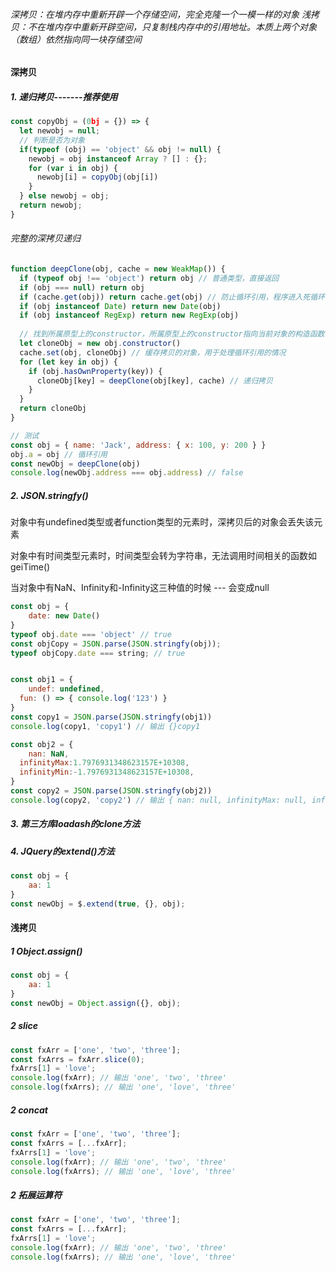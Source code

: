 ###### 深拷贝：在堆内存中重新开辟一个存储空间，完全克隆一个一模一样的对象 浅拷贝：不在堆内存中重新开辟空间，只复制栈内存中的引用地址。本质上两个对象（数组）依然指向同一块存储空间

#### 深拷贝

##### 1. 递归拷贝-------推荐使用

```javascript
const copyObj = (0bj = {}) => {
  let newobj = null;
  // 判断是否为对象
  if(typeof (obj) == 'object' && obj != null) {
    newobj = obj instanceof Array ? [] : {};
    for (var i in obj) {
      newobj[i] = copyObj(obj[i])
    }
  } else newobj = obj;
  return newobj;
}
```

###### 完整的深拷贝递归

```javascript
function deepClone(obj, cache = new WeakMap()) {
  if (typeof obj !== 'object') return obj // 普通类型，直接返回
  if (obj === null) return obj
  if (cache.get(obj)) return cache.get(obj) // 防止循环引用，程序进入死循环
  if (obj instanceof Date) return new Date(obj)
  if (obj instanceof RegExp) return new RegExp(obj)
  
  // 找到所属原型上的constructor，所属原型上的constructor指向当前对象的构造函数
  let cloneObj = new obj.constructor()
  cache.set(obj, cloneObj) // 缓存拷贝的对象，用于处理循环引用的情况
  for (let key in obj) {
    if (obj.hasOwnProperty(key)) {
      cloneObj[key] = deepClone(obj[key], cache) // 递归拷贝
    }
  }
  return cloneObj
}

// 测试
const obj = { name: 'Jack', address: { x: 100, y: 200 } }
obj.a = obj // 循环引用
const newObj = deepClone(obj)
console.log(newObj.address === obj.address) // false
```

##### 2.  JSON.stringfy()

对象中有undefined类型或者function类型的元素时，深拷贝后的对象会丢失该元素

对象中有时间类型元素时，时间类型会转为字符串，无法调用时间相关的函数如geiTime()

当对象中有NaN、Infinity和-Infinity这三种值的时候 --- 会变成null

```javascript
const obj = {
	date: new Date()
}
typeof obj.date === 'object' // true
const objCopy = JSON.parse(JSON.stringfy(obj));
typeof objCopy.date === string; // true


const obj1 = {
	undef: undefined,
  fun: () => { console.log('123') }
}
const copy1 = JSON.parse(JSON.stringfy(obj1))
console.log(copy1, 'copy1') // 输出 {}copy1

const obj2 = {
	nan: NaN,
  infinityMax:1.7976931348623157E+10308,
  infinityMin:-1.7976931348623157E+10308,
}
const copy2 = JSON.parse(JSON.stringfy(obj2))
console.log(copy2, 'copy2') // 输出 { nan: null, infinityMax: null, infinityMin: null}
```

##### 3. 第三方库loadash的clone方法

##### 4.  JQuery的extend()方法

```javascript
const obj = {
	aa: 1
}
const newObj = $.extend(true, {}, obj);
```

#### 浅拷贝

##### 1 Object.assign()

```javascript
const obj = {
	aa: 1
}
const newObj = Object.assign({}, obj);
```

##### 2 slice

```javascript
const fxArr = ['one', 'two', 'three'];
const fxArrs = fxArr.slice(0);
fxArrs[1] = 'love';
console.log(fxArr); // 输出 'one', 'two', 'three'
console.log(fxArrs); // 输出 'one', 'love', 'three'
```

##### 2 concat

```javascript
const fxArr = ['one', 'two', 'three'];
const fxArrs = [...fxArr];
fxArrs[1] = 'love';
console.log(fxArr); // 输出 'one', 'two', 'three'
console.log(fxArrs); // 输出 'one', 'love', 'three'
```

##### 2 拓展运算符

```javascript
const fxArr = ['one', 'two', 'three'];
const fxArrs = [...fxArr];
fxArrs[1] = 'love';
console.log(fxArr); // 输出 'one', 'two', 'three'
console.log(fxArrs); // 输出 'one', 'love', 'three'
```

